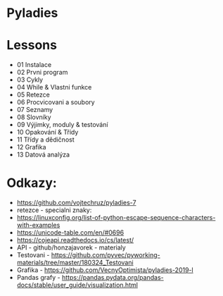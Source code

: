 # Pyladies

# Lessons

* 01 Instalace
* 02 Prvni program
* 03 Cykly
* 04 While & Vlastni funkce
* 05 Retezce
* 06 Procvicovani a soubory
* 07 Seznamy
* 08 Slovníky
* 09 Výjimky, moduly & testování 
* 10 Opakování & Třídy
* 11 Třídy a dědičnost
* 12 Grafika
* 13 Datová analýza


# Odkazy:
* https://github.com/vojtechruz/pyladies-7
* retezce - specialni znaky:
* https://linuxconfig.org/list-of-python-escape-sequence-characters-with-examples
* https://unicode-table.com/en/#0696
* https://cojeapi.readthedocs.io/cs/latest/
* API - github/honzajavorek - materialy
* Testovani - https://github.com/pyvec/pyworking-materials/tree/master/180324_Testovani
* Grafika - https://github.com/VecnyOptimista/pyladies-2019-l
* Pandas grafy - https://pandas.pydata.org/pandas-docs/stable/user_guide/visualization.html
